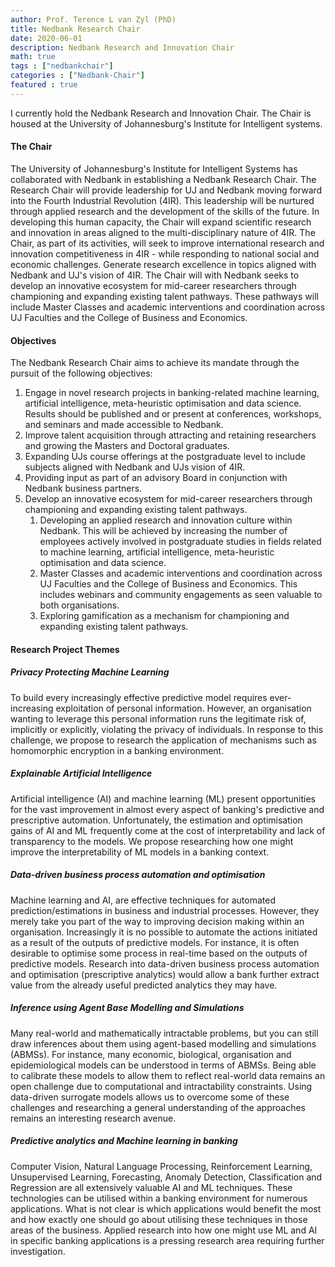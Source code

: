 ```yaml
---
author: Prof. Terence L van Zyl (PhD)
title: Nedbank Research Chair
date: 2020-06-01
description: Nedbank Research and Innovation Chair
math: true
tags : ["nedbankchair"]
categories : ["Nedbank-Chair"]
featured : true
---
```


I currently hold the Nedbank Research and Innovation Chair. The Chair is housed at the University of Johannesburg's Institute for Intelligent systems.
<!--more-->

#### The Chair

The University of Johannesburg's Institute for Intelligent Systems has collaborated with Nedbank in establishing a Nedbank Research Chair. The Research Chair will provide leadership for UJ and Nedbank moving forward into the Fourth Industrial Revolution (4IR). This leadership will be nurtured through applied research and the development of the skills of the future. In developing this human capacity, the Chair will expand scientific research and innovation in areas aligned to the multi-disciplinary nature of 4IR. The Chair, as part of its activities, will seek to improve international research and innovation competitiveness in 4IR - while responding to national social and economic challenges. Generate research excellence in topics aligned with Nedbank and UJ's vision of 4IR. The Chair will with Nedbank seeks to develop an innovative ecosystem for mid-career researchers through championing and expanding existing talent pathways. These pathways will include Master Classes and academic interventions and coordination across UJ Faculties and the College of Business and Economics.

#### Objectives

The Nedbank Research Chair aims to achieve its mandate through the pursuit of the following objectives:

1. Engage in novel research projects in banking-related machine learning, artificial intelligence, meta-heuristic optimisation and data science. Results should be published and or present at conferences, workshops, and seminars and made accessible to Nedbank.
2. Improve talent acquisition through attracting and retaining researchers and growing the Masters and Doctoral graduates.
3. Expanding UJs course offerings at the postgraduate level to include subjects aligned with Nedbank and UJs vision of 4IR.
4. Providing input as part of an advisory Board in conjunction with Nedbank business partners.
5. Develop an innovative ecosystem for mid-career researchers through championing and expanding existing talent pathways. 
   1. Developing an applied research and innovation culture within Nedbank. This will be achieved by increasing the number of employees actively involved in postgraduate studies in fields related to machine learning, artificial intelligence, meta-heuristic optimisation and data science.
   2. Master Classes and academic interventions and coordination across UJ Faculties and the College of Business and Economics. This includes webinars and community engagements as seen valuable to both organisations.
   3. Exploring gamification as a mechanism for championing and expanding existing talent pathways.

#### Research Project Themes

##### Privacy Protecting Machine Learning

To build every increasingly effective predictive model requires ever-increasing exploitation of personal information. However, an organisation wanting to leverage this personal information runs the legitimate risk of, implicitly or explicitly, violating the privacy of individuals. In response to this challenge, we propose to research the application of mechanisms such as homomorphic encryption in a banking environment.

##### Explainable Artificial Intelligence

Artificial intelligence (AI) and machine learning (ML) present opportunities for the vast improvement in almost every aspect of banking's predictive and prescriptive automation. Unfortunately, the estimation and optimisation gains of AI and ML frequently come at the cost of interpretability and lack of transparency to the models. We propose researching how one might improve the interpretability of ML models in a banking context.

##### Data-driven business process automation and optimisation

Machine learning and AI, are effective techniques for automated prediction/estimations in business and industrial processes. However, they merely take you part of the way to improving decision making within an organisation. Increasingly it is no possible to automate the actions initiated as a result of the outputs of predictive models. For instance, it is often desirable to optimise some process in real-time based on the outputs of predictive models. Research into data-driven business process automation and optimisation (prescriptive analytics) would allow a bank further extract value from the already useful predicted analytics they may have.

##### Inference using Agent Base Modelling and Simulations

Many real-world and mathematically intractable problems, but you can still draw inferences about them using agent-based modelling and simulations (ABMSs). For instance, many economic, biological, organisation and epidemiological models can be understood in terms of ABMSs. Being able to calibrate these models to allow them to reflect real-world data remains an open challenge due to computational and intractability constraints. Using data-driven surrogate models allows us to overcome some of these challenges and researching a general understanding of the approaches remains an interesting research avenue.

##### Predictive analytics and Machine learning in banking

Computer Vision, Natural Language Processing, Reinforcement Learning, Unsupervised Learning, Forecasting, Anomaly Detection, Classification and Regression are all extensively valuable AI and ML techniques. These technologies can be utilised within a banking environment for numerous applications. What is not clear is which applications would benefit the most and how exactly one should go about utilising these techniques in those areas of the business. Applied research into how one might use ML and AI in specific banking applications is a pressing research area requiring further investigation.
